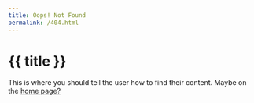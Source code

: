 ```yaml
---
title: Oops! Not Found
permalink: /404.html
---
```

<!DOCTYPE html>
<html lang="en">
	<head>
		<meta charset="utf-8" />
		<meta name="viewport" content="width=device-width, initial-scale=1.0" />
		<title>{{ title }}</title>
	</head>
	<body>
		<h1>{{ title }}</h1>
		<p>
			This is where you should tell the user how to find their content. Maybe on
			the <a href="/">home page?</a>
		</p>
	</body>
</html>
